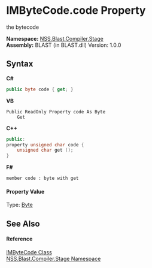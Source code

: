 # IMByteCode.code Property 
 

the bytecode

**Namespace:**&nbsp;<a href="f44e629d-16ad-ce78-c6d1-bb239589698b.md">NSS.Blast.Compiler.Stage</a><br />**Assembly:**&nbsp;BLAST (in BLAST.dll) Version: 1.0.0

## Syntax

**C#**<br />
``` C#
public byte code { get; }
```

**VB**<br />
``` VB
Public ReadOnly Property code As Byte
	Get
```

**C++**<br />
``` C++
public:
property unsigned char code {
	unsigned char get ();
}
```

**F#**<br />
``` F#
member code : byte with get

```


#### Property Value
Type: <a href="https://docs.microsoft.com/dotnet/api/system.byte" target="_blank" rel="noopener noreferrer">Byte</a>

## See Also


#### Reference
<a href="d6363984-4b10-a4ac-7edd-fcca9b5fcf8f.md">IMByteCode Class</a><br /><a href="f44e629d-16ad-ce78-c6d1-bb239589698b.md">NSS.Blast.Compiler.Stage Namespace</a><br />